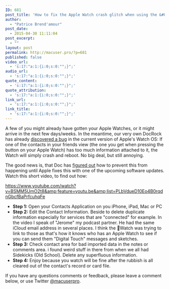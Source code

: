 ```yaml
---
ID: 681
post_title: 'How to fix the Apple Watch crash glitch when using the &#8220;Friends&#8221; feature'
author:
  - "Patrice Brend'amour"
post_date:
  - 2015-04-30 11:11:04
post_excerpt:
  - ""
layout: post
permalink: http://macuser.pro/?p=681
published: false
video_url:
  - 's:17:"a:1:{i:0;s:0:"";}";'
audio_url:
  - 's:17:"a:1:{i:0;s:0:"";}";'
quote_content:
  - 's:17:"a:1:{i:0;s:0:"";}";'
quote_attribution:
  - 's:17:"a:1:{i:0;s:0:"";}";'
link_url:
  - 's:17:"a:1:{i:0;s:0:"";}";'
link_title:
  - 's:17:"a:1:{i:0;s:0:"";}";'
---
```


A few of you might already have gotten your Apple Watches, or it might arrive in the next few days/weeks. In the meantime, our very own DocRock has already [discovered a bug][1] in the current version of Apple's Watch OS:
If one of the contacts in your friends view (the one you get when pressing the button on your Apple Watch) has too much information attached to it, the Watch will simply crash and reboot. No big deal, but still annoying.

The good news is, that Doc has [figured out][1] how to prevent this from happening until Apple fixes this with one of the upcoming software updates. Watch this short video, to find out how:

https://www.youtube.com/watch?v=BSMM5UmO2t8&amp;feature=youtu.be&amp;list=PLbVdueD10Eo4B0rqdnGbcfBaPrfcuhqFe

- **Step 1:** Open your Contacts Application on you iPhone, iPad, Mac or PC
- **Step 2:** Edit the Contact Information. Beside to delete duplicate information especially for services that are "connected" for example. In the video I speak of "Jerome" my podcast partner. He had the same iCloud email address in several places. I think the Watch was trying to link to those as that's how it knows who has an Apple Watch to see if you can send them "Digital Touch" messages and sketches.
- **Step 3:** Check contact area for bad imported data in the notes or comments area. i found weird stuff in there from when we all had Sidekicks (Old School). Delete any superfluous information.
- **Step 4:** Enjoy because you watch will be fine after the rubbish is all cleared out of the contact's record or card file. 

If you have any questions comments or feedback, please leave a comment below, or use Twitter [@macuserpro](http://twitter.com/macuserpro).

[1]: https://www.youtube.com/watch?v=BSMM5UmO2t8&amp;feature=youtu.be&amp;list=PLbVdueD10Eo4B0rqdnGbcfBaPrfcuhqFe